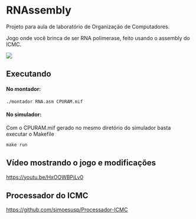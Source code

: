 # RNAssembly

Projeto para aula de laboratório de Organização de Computadores.

Jogo onde você brinca de ser RNA polimerase, feito usando o assembly do ICMC. 

![](https://github.com/ansoncg/RNAssembly_LabOrgComp/blob/master/tela_jogo.jpg)

## Executando

#### No montador:
```
./montador RNA.asm CPURAM.mif
```
#### No simulador:

Com o CPURAM.mif gerado no mesmo diretório do simulador basta executar o Makefile
```
make run
```
## Vídeo mostrando o jogo e modificações

https://youtu.be/HxOOWBPjLv0

## Processador do ICMC

https://github.com/simoesusp/Processador-ICMC

